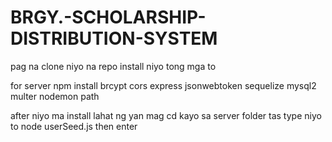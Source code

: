 # BRGY.-SCHOLARSHIP-DISTRIBUTION-SYSTEM

pag na clone niyo na repo install niyo tong mga to



for server
 npm install brcypt cors express jsonwebtoken sequelize mysql2 multer nodemon path 

after niyo ma install lahat ng yan mag cd kayo sa server folder tas type niyo to node userSeed.js then enter
